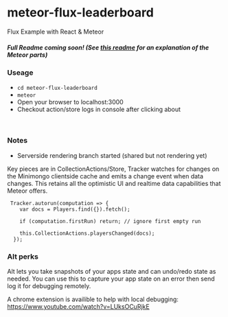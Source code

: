 # meteor-flux-leaderboard
Flux Example with React &amp; Meteor 

##### Full Readme coming soon! (See [this readme](https://github.com/AdamBrodzinski/react-ive-meteor) for an explanation of the Meteor parts)

### Useage

- `cd meteor-flux-leaderboard`
- `meteor`
- Open your browser to localhost:3000
- Checkout action/store logs in console after clicking about


<br>

### Notes 

- Serverside rendering branch started (shared but not rendering yet)

Key pieces are in CollectionActions/Store, Tracker watches for changes on the Minimongo clientside cache and emits a change event when data changes. This retains all the optimistic UI and realtime data capabilities that Meteor offers.

```
 Tracker.autorun(computation => {
    var docs = Players.find({}).fetch();
    
    if (computation.firstRun) return; // ignore first empty run
    
    this.CollectionActions.playersChanged(docs);
  });
```

### Alt perks

Alt lets you take snapshots of your apps state and can undo/redo state as needed. You can use this to capture your app state on an error then send log it for debugging remotely. 

A chrome extension is availible to help with local debugging:  
https://www.youtube.com/watch?v=LUksOCuRjkE
